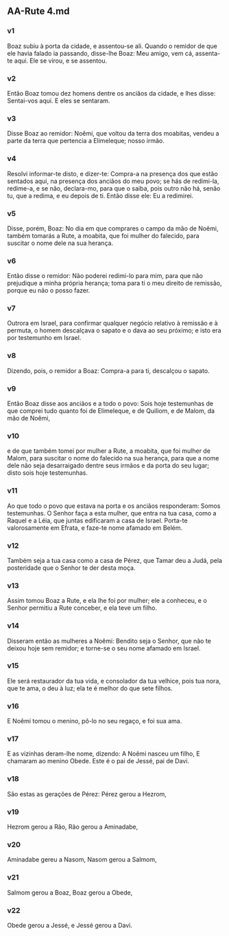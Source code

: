## AA-Rute 4.md
### v1
 Boaz subiu à porta da cidade, e assentou-se ali. Quando o remidor de que ele havia falado ia passando, disse-lhe Boaz: Meu amigo, vem cá, assenta-te aqui. Ele se virou, e se assentou.
### v2
 Então Boaz tomou dez homens dentre os anciãos da cidade, e lhes disse: Sentai-vos aqui. E eles se sentaram.
### v3
 Disse Boaz ao remidor: Noêmi, que voltou da terra dos moabitas, vendeu a parte da terra que pertencia a Elimeleque; nosso irmão.
### v4
 Resolvi informar-te disto, e dizer-te: Compra-a na presença dos que estão sentados aqui, na presença dos anciãos do meu povo; se hás de redimi-la, redime-a, e se não, declara-mo, para que o saiba, pois outro não há, senão tu, que a redima, e eu depois de ti. Então disse ele: Eu a redimirei.
### v5
 Disse, porém, Boaz: No dia em que comprares o campo da mão de Noêmi, também tomarás a Rute, a moabita, que foi mulher do falecido, para suscitar o nome dele na sua herança.
### v6
 Então disse o remidor: Não poderei redimi-lo para mim, para que não prejudique a minha própria herança; toma para ti o meu direito de remissão, porque eu não o posso fazer.
### v7
 Outrora em Israel, para confirmar qualquer negócio relativo à remissão e à permuta, o homem descalçava o sapato e o dava ao seu próximo; e isto era por testemunho em Israel.
### v8
 Dizendo, pois, o remidor a Boaz: Compra-a para ti, descalçou o sapato.
### v9
 Então Boaz disse aos anciãos e a todo o povo: Sois hoje testemunhas de que comprei tudo quanto foi de Elimeleque, e de Quiliom, e de Malom, da mão de Noêmi,
### v10
 e de que também tomei por mulher a Rute, a moabita, que foi mulher de Malom, para suscitar o nome do falecido na sua herança, para que a nome dele não seja desarraigado dentre seus irmãos e da porta do seu lugar; disto sois hoje testemunhas.
### v11
 Ao que todo o povo que estava na porta e os anciãos responderam: Somos testemunhas. O Senhor faça a esta mulher, que entra na tua casa, como a Raquel e a Léia, que juntas edificaram a casa de Israel. Porta-te valorosamente em Efrata, e faze-te nome afamado em Belém.
### v12
 Também seja a tua casa como a casa de Pérez, que Tamar deu a Judá, pela posteridade que o Senhor te der desta moça.
### v13
 Assim tomou Boaz a Rute, e ela lhe foi por mulher; ele a conheceu, e o Senhor permitiu a Rute conceber, e ela teve um filho.
### v14
 Disseram então as mulheres a Noêmi: Bendito seja o Senhor, que não te deixou hoje sem remidor; e torne-se o seu nome afamado em Israel.
### v15
 Ele será restaurador da tua vida, e consolador da tua velhice, pois tua nora, que te ama, o deu à luz; ela te é melhor do que sete filhos.
### v16
 E Noêmi tomou o menino, pô-lo no seu regaço, e foi sua ama.
### v17
 E as vizinhas deram-lhe nome, dizendo: A Noêmi nasceu um filho, E chamaram ao menino Obede. Este é o pai de Jessé, pai de Davi.
### v18
 São estas as gerações de Pérez: Pérez gerou a Hezrom,
### v19
 Hezrom gerou a Rão, Rão gerou a Aminadabe,
### v20
 Aminadabe gereu a Nasom, Nasom gerou a Salmom,
### v21
 Salmom gerou a Boaz, Boaz gerou a Obede,
### v22
 Obede gerou a Jessé, e Jessé gerou a Davi.
